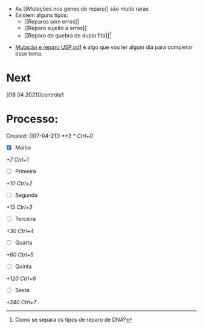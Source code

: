 
+ As [[Mutações nos genes de reparo]] são muito raras
+ Existem alguns tipos:
	+ [[Reparos sem erros]]
	+ [[Reparo sujeito a erros]]
	+ [[Reparo de quebra de dupla fita]][^245676]

[^245676]: Como se separa os tipos de reparo de DNA?


+ [Mutação e reparo USP.pdf](Muta%C3%A7%C3%A3o%20e%20reparo%20USP.pdf) é algo que vou ler algum dia para completar esse tema.



# Next
[[18 04 2021]]controle1
# Processo:
Created: [[07-04-21]]
*+2 *  *Ctrl+0*
- [x] Molho  

*+7*  *Ctrl+1*

- [ ] Primeira 

*+10*  *Ctrl+2*

- [ ] Segunda

*+15*  *Ctrl+3*

- [ ] Terceira 

*+30*  *Ctrl+4*

- [ ] Quarta 

*+60*  *Ctrl+5*

- [ ] Quinta 

*+120*  *Ctrl+6*

- [ ] Sexta 

*+240*  *Ctrl+7*


